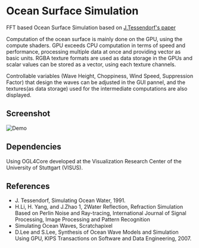 # Ocean Surface Simulation 
 FFT based Ocean Surface Simulation based on [J.Tessendorf's paper](https://people.computing.clemson.edu/~jtessen/reports/papers_files/coursenotes2004.pdf)

 Computation of the ocean surface is mainly done on the GPU, using the compute shaders.
 GPU exceeds CPU computation in terms of speed and performance, processing multiple data at once and providing vector as basic units.
 RGBA texture formats are used as data storage in the GPUs and scalar values can be stored as a vector, using each texture channels.
 
 Controllable variables (Wave Height, Choppiness, Wind Speed, Suppression Factor) that design the waves can be adjusted in the GUI pannel, 
 and the textures(as data storage) used for the intermediate computations are also displayed.
 
## Screenshot
 ![Demo](https://github.tik.uni-stuttgart.de/VISUSpcvc/2022-ws-st180639/blob/master/src/plugins/PCVC/OceanSurface/Demo.png)
 
 ## Dependencies
 Using OGL4Core developed at the Visualization Research Center of the University of Stuttgart (VISUS). 
 
 ## References
* J. Tessendorf, Simulating Ocean Water, 1991.
* H.Li, H. Yang, and J.Zhao 1, 2Water Reflection, Refraction Simulation Based on Perlin Noise and Ray-tracing, International Journal of Signal Processing, Image Processing and Pattern Recognition
* Simulating Ocean Waves, Scratchapixel
* D.Lee and S.Lee, Synthesis of Ocean Wave Models and Simulation Using GPU, KIPS Transactions on Software and Data Engineering, 2007.
